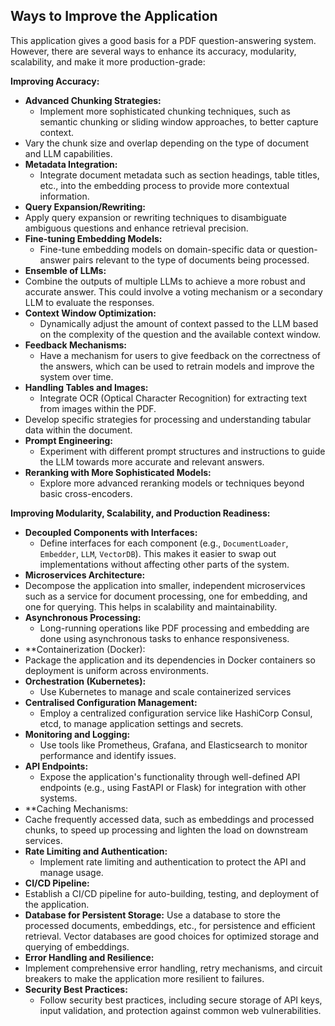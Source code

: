## Ways to Improve the Application

This application gives a good basis for a PDF question-answering system. However, there are several ways to enhance its accuracy, modularity, scalability, and make it more production-grade:

**Improving Accuracy:**

*   **Advanced Chunking Strategies:**
    *   Implement more sophisticated chunking techniques, such as semantic chunking or sliding window approaches, to better capture context.
*   Vary the chunk size and overlap depending on the type of document and LLM capabilities.
*   **Metadata Integration:**
    *   Integrate document metadata such as section headings, table titles, etc., into the embedding process to provide more contextual information.
*   **Query Expansion/Rewriting:**
*   Apply query expansion or rewriting techniques to disambiguate ambiguous questions and enhance retrieval precision.
*   **Fine-tuning Embedding Models:**
    *   Fine-tune embedding models on domain-specific data or question-answer pairs relevant to the type of documents being processed.
*   **Ensemble of LLMs:**
*   Combine the outputs of multiple LLMs to achieve a more robust and accurate answer. This could involve a voting mechanism or a secondary LLM to evaluate the responses.
*   **Context Window Optimization:**
    *   Dynamically adjust the amount of context passed to the LLM based on the complexity of the question and the available context window.
*   **Feedback Mechanisms:**
    *   Have a mechanism for users to give feedback on the correctness of the answers, which can be used to retrain models and improve the system over time.
*   **Handling Tables and Images:**
    *   Integrate OCR (Optical Character Recognition) for extracting text from images within the PDF.
*   Develop specific strategies for processing and understanding tabular data within the document.
*   **Prompt Engineering:**
    *   Experiment with different prompt structures and instructions to guide the LLM towards more accurate and relevant answers.
*   **Reranking with More Sophisticated Models:**
    *   Explore more advanced reranking models or techniques beyond basic cross-encoders.

**Improving Modularity, Scalability, and Production Readiness:**

*   **Decoupled Components with Interfaces:**
    *   Define interfaces for each component (e.g., `DocumentLoader`, `Embedder`, `LLM`, `VectorDB`). This makes it easier to swap out implementations without affecting other parts of the system.
*   **Microservices Architecture:**
*   Decompose the application into smaller, independent microservices such as a service for document processing, one for embedding, and one for querying. This helps in scalability and maintainability.
*   **Asynchronous Processing:**
    *   Long-running operations like PDF processing and embedding are done using asynchronous tasks to enhance responsiveness.
*   **Containerization (Docker):
*   Package the application and its dependencies in Docker containers so deployment is uniform across environments.
*   **Orchestration (Kubernetes):**
    *   Use Kubernetes to manage and scale containerized services
*   **Centralised Configuration Management:**
    *   Employ a centralized configuration service like HashiCorp Consul, etcd, to manage application settings and secrets.
*   **Monitoring and Logging:**
    *   Use tools like Prometheus, Grafana, and Elasticsearch to monitor performance and identify issues.
*   **API Endpoints:**
    *   Expose the application's functionality through well-defined API endpoints (e.g., using FastAPI or Flask) for integration with other systems.
*   **Caching Mechanisms:
*   Cache frequently accessed data, such as embeddings and processed chunks, to speed up processing and lighten the load on downstream services.
*   **Rate Limiting and Authentication:**
    *   Implement rate limiting and authentication to protect the API and manage usage.
*   **CI/CD Pipeline:**
*   Establish a CI/CD pipeline for auto-building, testing, and deployment of the application.
*   **Database for Persistent Storage:** Use a database to store the processed documents, embeddings, etc., for persistence and efficient retrieval. Vector databases are good choices for optimized storage and querying of embeddings.
*   **Error Handling and Resilience:**
*   Implement comprehensive error handling, retry mechanisms, and circuit breakers to make the application more resilient to failures.
*   **Security Best Practices:**
    *   Follow security best practices, including secure storage of API keys, input validation, and protection against common web vulnerabilities.
